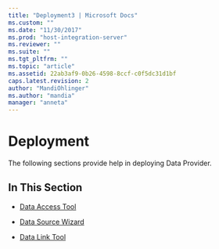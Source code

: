 ```yaml
---
title: "Deployment3 | Microsoft Docs"
ms.custom: ""
ms.date: "11/30/2017"
ms.prod: "host-integration-server"
ms.reviewer: ""
ms.suite: ""
ms.tgt_pltfrm: ""
ms.topic: "article"
ms.assetid: 22ab3af9-0b26-4598-8ccf-c0f5dc31d1bf
caps.latest.revision: 2
author: "MandiOhlinger"
ms.author: "mandia"
manager: "anneta"
---
```

# Deployment
The following sections provide help in deploying Data Provider.  
  
## In This Section  
  
-   [Data Access Tool](../db2oledbv/data-access-tool1.md)  
  
-   [Data Source Wizard](../db2oledbv/data-source-wizard.md)  
  
-   [Data Link Tool](../db2oledbv/data-link-tool.md)